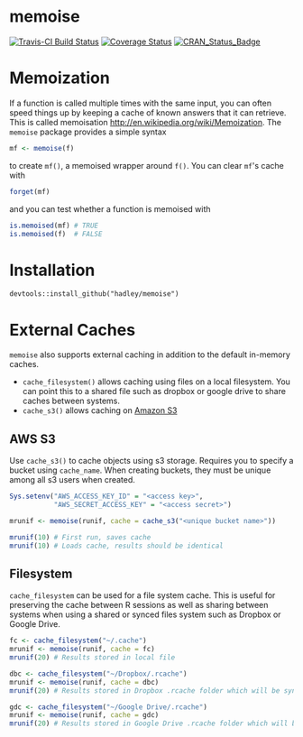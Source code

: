 # memoise
[![Travis-CI Build Status](https://travis-ci.org/hadley/memoise.svg?branch=master)](https://travis-ci.org/hadley/memoise)
[![Coverage Status](https://img.shields.io/codecov/c/github/hadley/memoise/master.svg)](https://codecov.io/github/hadley/memoise?branch=master)
[![CRAN_Status_Badge](http://www.r-pkg.org/badges/version/memoise)](https://cran.r-project.org/package=memoise)

# Memoization

If a function is called multiple times with the same input, you can
often speed things up by keeping a cache of known answers that it can
retrieve. This is called memoisation <http://en.wikipedia.org/wiki/Memoization>.
The `memoise` package provides a simple syntax

```r
mf <- memoise(f)
```

to create `mf()`, a memoised wrapper around `f()`. You can clear `mf`'s
cache with

```r
forget(mf)
```

and you can test whether a function is memoised with

```r
is.memoised(mf) # TRUE
is.memoised(f)  # FALSE
```

# Installation

```
devtools::install_github("hadley/memoise")
```

# External Caches

`memoise` also supports external caching in addition to the default in-memory caches.

* `cache_filesystem()` allows caching using files on a local filesystem. You
  can point this to a shared file such as dropbox or google drive to share
  caches between systems.
* `cache_s3()` allows caching on [Amazon S3](https://aws.amazon.com/s3/)


## AWS S3

Use `cache_s3()` to cache objects using s3 storage. Requires you to specify
a bucket using `cache_name`. When creating buckets, they must be unique among
all s3 users when created.

```r
Sys.setenv("AWS_ACCESS_KEY_ID" = "<access key>",
           "AWS_SECRET_ACCESS_KEY" = "<access secret>")

mrunif <- memoise(runif, cache = cache_s3("<unique bucket name>"))

mrunif(10) # First run, saves cache
mrunif(10) # Loads cache, results should be identical

```

## Filesystem

`cache_filesystem` can be used for a file system cache. This is useful for
preserving the cache between R sessions as well as sharing between systems
when using a shared or synced files system such as Dropbox or Google Drive.

```r
fc <- cache_filesystem("~/.cache")
mrunif <- memoise(runif, cache = fc)
mrunif(20) # Results stored in local file

dbc <- cache_filesystem("~/Dropbox/.rcache")
mrunif <- memoise(runif, cache = dbc)
mrunif(20) # Results stored in Dropbox .rcache folder which will be synced between computers.

gdc <- cache_filesystem("~/Google Drive/.rcache")
mrunif <- memoise(runif, cache = gdc)
mrunif(20) # Results stored in Google Drive .rcache folder which will be synced between computers.
```
